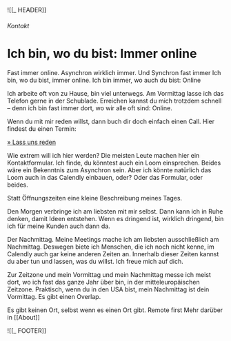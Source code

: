 ![[_ HEADER]]

###### Kontakt
# Ich bin, wo du bist: Immer online

Fast immer online. Asynchron wirklich immer. Und Synchron fast immer
Ich bin, wo du bist, immer online.
Ich bin immer, wo auch du bist: Online

Ich arbeite oft von zu Hause, bin viel unterwegs. Am Vormittag lasse ich das Telefon gerne in der Schublade. Erreichen kannst du mich trotzdem schnell – denn ich bin fast immer dort, wo wir alle oft sind: Online.

Wenn du mit mir reden willst, dann buch dir doch einfach einen Call. Hier findest du einen Termin: 

<!-- Calendly link widget begin -->
<link href="https://assets.calendly.com/assets/external/widget.css" rel="stylesheet">
<script src="https://assets.calendly.com/assets/external/widget.js" type="text/javascript" async></script>
<a href="" onclick="Calendly.initPopupWidget({url: 'https://calendly.com/arnevoelker/30-minutes-with-arne'});return false;">» Lass uns reden</a>
<!-- Calendly link widget end -->

Wie extrem will ich hier werden? Die meisten Leute machen hier ein Kontaktformular. Ich finde, du könntest auch ein Loom einsprechen. Beides wäre ein Bekenntnis zum Asynchron sein. Aber ich könnte natürlich das Loom auch in das Calendly einbauen, oder? Oder das Formular, oder beides.

Statt Öffnungszeiten eine kleine Beschreibung meines Tages. 

Den Morgen verbringe ich am liebsten mit mir selbst. Dann kann ich in Ruhe denken, damit Ideen entstehen. Wenn es dringend ist, wirklich dringend, bin ich für meine Kunden auch dann da. 

Der Nachmittag. Meine Meetings mache ich am liebsten ausschließlich am Nachmittag. Deswegen biete ich Menschen, die ich noch nicht kenne, im Calendly auch gar keine anderen Zeiten an. Innerhalb dieser Zeiten kannst du aber tun und lassen, was du willst. Ich freue mich auf dich. 

Zur Zeitzone und mein Vormittag und mein Nachmittag messe ich meist dort, wo ich fast das ganze Jahr über bin, in der mitteleuropäischen Zeitzone. Praktisch, wenn du in den USA bist, mein Nachmittag ist dein Vormittag. Es gibt einen Overlap.

Es gibt keinen Ort, selbst wenn es einen Ort gibt. Remote first
Mehr darüber in [[About]]





![[_ FOOTER]]




